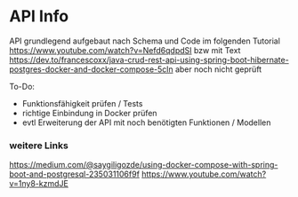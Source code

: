# API Info
API grundlegend aufgebaut nach Schema und Code im folgenden Tutorial <br>
https://www.youtube.com/watch?v=Nefd6qdpdSI
bzw mit Text https://dev.to/francescoxx/java-crud-rest-api-using-spring-boot-hibernate-postgres-docker-and-docker-compose-5cln
aber noch nicht geprüft


To-Do: 
- Funktionsfähigkeit prüfen / Tests
- richtige Einbindung in Docker prüfen
- evtl Erweiterung der API mit noch benötigten Funktionen / Modellen

### weitere Links
https://medium.com/@saygiligozde/using-docker-compose-with-spring-boot-and-postgresql-235031106f9f
https://www.youtube.com/watch?v=1ny8-kzmdJE

